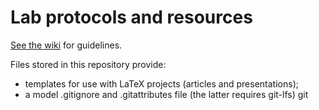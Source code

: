 # Lab protocols and resources

[See the wiki](https://github.com/andrewzeitlin/ZeitlinLab/wiki) for guidelines.

Files stored in this repository provide:
- templates for use with LaTeX projects (articles and presentations);
- a model .gitignore and .gitattributes file (the latter requires git-lfs)
git
